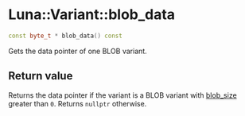 # Luna::Variant::blob_data

```c++
const byte_t * blob_data() const
```

Gets the data pointer of one BLOB variant. 



## Return value
Returns the data pointer if the variant is a BLOB variant with [blob_size](class_luna_1_1_variant_1a3e5b168557975c0111113042905dc6fd.md) greater than `0`. Returns `nullptr` otherwise. 


